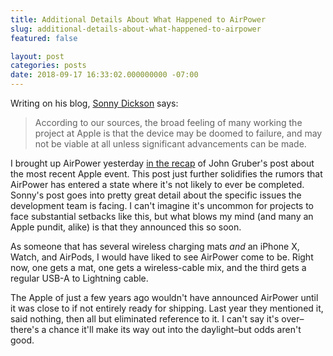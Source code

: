 ```yaml
---
title: Additional Details About What Happened to AirPower
slug: additional-details-about-what-happened-to-airpower
featured: false

layout: post
categories: posts
date: 2018-09-17 16:33:02.000000000 -07:00
---
```


Writing on his blog, [Sonny Dickson](http://sonnydickson.com/2018/09/16/what-really-happened-to-apples-airpower/) says:

> According to our sources, the broad feeling of many working the project at Apple is that the device may be doomed to failure, and may not be viable at all unless significant advancements can be made.

I brought up AirPower yesterday [in the recap](https://johnathan.org/posts/2018/09/thoughts-and-observations-on-apples-event.html) of John Gruber's post about the most recent Apple event. This post just further solidifies the rumors that AirPower has entered a state where it's not likely to ever be completed. Sonny's post goes into pretty great detail about the specific issues the development team is facing. I can't imagine it's uncommon for projects to face substantial setbacks like this, but what blows my mind (and many an Apple pundit, alike) is that they announced this so soon.

As someone that has several wireless charging mats _and_ an iPhone X, Watch, and AirPods, I would have liked to see AirPower come to be. Right now, one gets a mat, one gets a wireless-cable mix, and the third gets a regular USB-A to Lightning cable.

The Apple of just a few years ago wouldn't have announced AirPower until it was close to if not entirely ready for shipping. Last year they mentioned it, said nothing, then all but eliminated reference to it. I can't say it's over–there's a chance it'll make its way out into the daylight–but odds aren't good.


